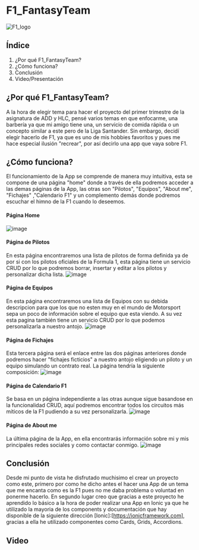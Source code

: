 # F1_FantasyTeam 
![F1_logo](https://user-images.githubusercontent.com/91873665/207651713-eb09bce3-a05f-47df-a283-fe657399be73.jpg)
## Índice
1. ¿Por qué F1_FantasyTeam?
2. ¿Cómo funciona?
3. Conclusión
4. Video/Presentación

## ¿Por qué F1_FantasyTeam?
A la hora de elegir tema para hacer el proyecto del primer trimestre de la asignatura de ADD y HLC, pensé varios temas en que enfocarme, una barbería ya que mi amigo tiene una, un servicio de comida rápida o un concepto similar a este pero de la Liga Santander. Sin embargo, decidí elegir hacerlo de F1, ya que es uno de mis hobbies favoritos y pues me hace especial ilusión "recrear", por así decirlo una app que vaya sobre F1. 

## ¿Cómo funciona?
El funcionamiento de la App se comprende de manera muy intuitiva, esta se compone de una página "home" donde a través de ella podremos acceder a las demas páginas de la App, las otras son "Pilotos", "Equipos", "About me", "Fichajes" ,"Calendario F1" y un complemento demás donde podremos escuchar el himno de la F1 cuando lo deseemos.

#### Página Home
![image](https://user-images.githubusercontent.com/91873665/207657586-a7abe5b2-d87b-41de-af6d-b0fd98da9b51.png)

#### Página de Pilotos
En esta página encontraremos una lista de pilotos de forma definida ya de por si con los pilotos oficiales de la Formula 1, esta página tiene un servicio CRUD por lo que podremos borrar, insertar y editar a los pilotos y personalizar dicha lista.
![image](https://user-images.githubusercontent.com/91873665/207657702-00ef7cde-8879-4a99-b32c-fd3dd61ef2db.png)

#### Página de Equipos
En esta página encontraremos una lista de Equipos con su debida descripcion para que los que no esten muy en el mundo de Motorsport sepa un poco de información sobre el equipo que esta viendo. A su vez esta pagina también tiene un servicio CRUD por lo que podemos personalizarla a nuestro antojo.
![image](https://user-images.githubusercontent.com/91873665/207658772-872b0766-fa64-448c-9b24-46607c7bb8de.png)

####  Página de Fichajes
Esta tercera página será el enlace entre las dos páginas anteriores donde podremos hacer "fichajes ficticios" a nuestro antojo eligiendo un piloto y un equipo simulando un contrato real. La página tendría la siguiente composición:
![image](https://user-images.githubusercontent.com/91873665/207660262-a0aaa35e-9ea8-483d-89ac-6fc7d0d4d627.png)

#### Página de Calendario F1
Se basa en un página independiente a las otras aunque sigue basandose en la funcionalidad CRUD, aquí podremos encontrar todos los circuitos más míticos de la F1 pudiendo a su vez personalizarla.
![image](https://user-images.githubusercontent.com/91873665/207661173-ef6ee784-c652-4eff-a3f2-e21f46aed988.png)


#### Página de About me
La última página de la App, en ella encontrarás información sobre mi y mis principales redes sociales y como contactar conmigo.
![image](https://user-images.githubusercontent.com/91873665/207661853-f1afbf54-f61f-4929-9f3d-d2dd0e3733d2.png)

## Conclusión
Desde mi punto de vista he disfrutado muchisimo el crear un proyecto como este, primero por como he dicho antes el hacer una App de un tema que me encanta como es la F1 pues no me daba problema o voluntad en ponerme hacerlo. En segundo lugar creo que gracias a este proyecto he aprendido lo básico a la hora de poder realizar una App en Ionic ya que he utilizado la mayoria de los components y documentación que hay disponible de la siguiente dirección [Ionic]:[https://ionicframework.com], gracias a ella he utilizado componentes como Cards, Grids, Accordions.

## Video

